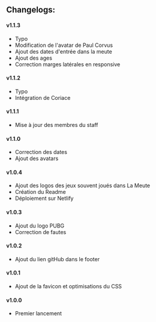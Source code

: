 ## Changelogs:

#### v1.1.3
* Typo
* Modification de l'avatar de Paul Corvus
* Ajout des dates d'entrée dans la meute
* Ajout des ages
* Correction marges latérales en responsive

#### v1.1.2
* Typo
* Intégration de Coriace

#### v1.1.1
* Mise à jour des membres du staff

#### v1.1.0
* Correction des dates
* Ajout des avatars

#### v1.0.4
* Ajout des logos des jeux souvent joués dans La Meute
* Création du Readme
* Déploiement sur Netlify

#### v1.0.3
* Ajout du logo PUBG
* Correction de fautes

#### v1.0.2
* Ajout du lien gitHub dans le footer

#### v1.0.1
* Ajout de la favicon et optimisations du CSS

#### v1.0.0
* Premier lancement